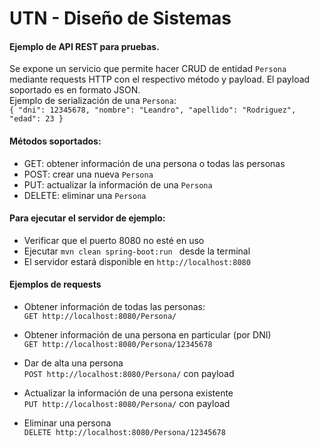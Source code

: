 # UTN - Diseño de Sistemas

#### Ejemplo de API REST para pruebas.  
Se expone un servicio que permite hacer CRUD de entidad `Persona` mediante requests HTTP con el respectivo método y payload.
El payload soportado es en formato JSON.  
Ejemplo de serialización de una `Persona`:  
``
{
"dni": 12345678,
"nombre": "Leandro",
"apellido": "Rodriguez",
"edad": 23
}
``

#### Métodos soportados:
* GET: obtener información de una persona o todas las personas
* POST: crear una nueva `Persona`
* PUT: actualizar la información de una `Persona`
* DELETE: eliminar una `Persona`

#### Para ejecutar el servidor de ejemplo:
* Verificar que el puerto 8080 no esté en uso
* Ejecutar `mvn clean spring-boot:run ` desde la terminal
* El servidor estará disponible en `http://localhost:8080`

#### Ejemplos  de requests
* Obtener información de todas las personas:  
`GET http://localhost:8080/Persona/` 

* Obtener información de una persona en particular (por DNI)  
`GET http://localhost:8080/Persona/12345678` 

* Dar de alta una persona  
`POST http://localhost:8080/Persona/` con payload

* Actualizar la información de una persona existente  
`PUT http://localhost:8080/Persona/` con payload 

* Eliminar una persona  
`DELETE http://localhost:8080/Persona/12345678`
